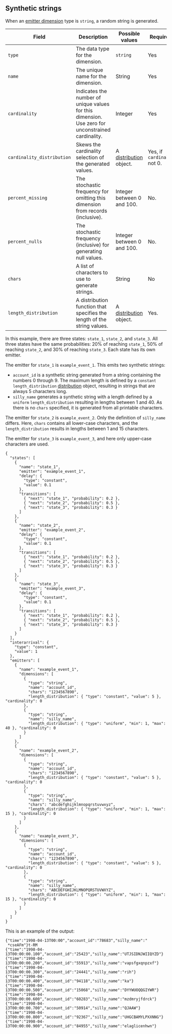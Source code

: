 ## Synthetic strings

When an [emitter dimension](./generator-emitters.md#dimensions) type is `string`, a random string is generated.

| Field | Description | Possible values | Required? | Default |
|---|---|---|---|---|
| `type` | The data type for the dimension. | `string` | Yes ||
| `name` | The unique name for the dimension. | String | Yes ||
| `cardinality` | Indicates the number of unique values for this dimension. Use zero for unconstrained cardinality. | Integer | Yes ||
| `cardinality_distribution` | Skews the cardinality selection of the generated values. | A [distribution](./distributions.md) object. | Yes, if `cardinality` not 0.||
| `percent_missing` | The stochastic frequency for omitting this dimension from records (inclusive). | Integer between 0 and 100. | No. | 0 |
| `percent_nulls` | The stochastic frequency (inclusive) for generating null values. | Integer between 0 and 100. | No. | 0 |
| `chars` | A list of characters to use to generate strings. | String | No | All printable characters. |
| `length_distribution` | A distribution function that specifies the length of the string values. | A [distribution](./distributions.md) object. | Yes. ||

In this example, there are three states: `state_1`, `state_2`, and `state_3`. All three states have the same probabilities: 20% of reaching `state_1`, 50% of reaching `state_2`, and 30% of reaching `state_3`. Each state has its own emitter.

The emitter for `state_1` is `example_event_1`. This emits two synthetic strings:

* `account_id` is a synthetic string generated from a string containing the numbers 0 through 9. The maximum length is defined by a `constant` `length_distribution` [distribution](./distributions.md) object, resulting in strings that are always 5 characters long.
* `silly_name` generates a synthetic string with a length defined by a `uniform` `length_distribution` resulting in lengths between 1 and 40. As there is no `chars` specified, it is generated from all printable characters.

The emitter for `state_2` is `example_event_2`. Only the definition of `silly_name` differs. Here, `chars` contains all lower-case characters, and the `length_distribution` results in lengths between 1 and 15 characters.

The emitter for `state_3` is `example_event_3`, and here only upper-case characters are used.

```
{
  "states": [
    {
      "name": "state_1",
      "emitter": "example_event_1",
      "delay": {
        "type": "constant",
        "value": 0.1
      },
      "transitions": [
        { "next": "state_1", "probability": 0.2 },
        { "next": "state_2", "probability": 0.5 },
        { "next": "state_3", "probability": 0.3 }
      ]
    },
    {
      "name": "state_2",
      "emitter": "example_event_2",
      "delay": {
        "type": "constant",
        "value": 0.1
      },
      "transitions": [
        { "next": "state_1", "probability": 0.2 },
        { "next": "state_2", "probability": 0.5 },
        { "next": "state_3", "probability": 0.3 }
      ]
    },
    {
      "name": "state_3",
      "emitter": "example_event_3",
      "delay": {
        "type": "constant",
        "value": 0.1
      },
      "transitions": [
        { "next": "state_1", "probability": 0.2 },
        { "next": "state_2", "probability": 0.5 },
        { "next": "state_3", "probability": 0.3 }
      ]
    }
  ],
  "interarrival": {
    "type": "constant",
    "value": 1
  },
  "emitters": [
    {
      "name": "example_event_1",
      "dimensions": [
        {
          "type": "string",
          "name": "account_id",
          "chars": "1234567890",
          "length_distribution": { "type": "constant", "value": 5 }, "cardinality": 0
        },
        {
          "type": "string",
          "name": "silly_name",
          "length_distribution": { "type": "uniform", "min": 1, "max": 40 }, "cardinality": 0
        }
      ]
    },
    {
      "name": "example_event_2",
      "dimensions": [
        {
          "type": "string",
          "name": "account_id",
          "chars": "1234567890",
          "length_distribution": { "type": "constant", "value": 5 }, "cardinality": 0
        },
        {
          "type": "string",
          "name": "silly_name",
          "chars": "abcdefghijklmnopqrstuvwxyz",
          "length_distribution": { "type": "uniform", "min": 1, "max": 15 }, "cardinality": 0
        }
      ]
    },
    {
      "name": "example_event_3",
      "dimensions": [
        {
          "type": "string",
          "name": "account_id",
          "chars": "1234567890",
          "length_distribution": { "type": "constant", "value": 5 }, "cardinality": 0
        },
        {
          "type": "string",
          "name": "silly_name",
          "chars": "ABCDEFGHIJKLMNOPQRSTUVWXYZ",
          "length_distribution": { "type": "uniform", "min": 1, "max": 15 }, "cardinality": 0
        }
      ]
    }
  ]
}
```

This is an example of the output:

```
{"time":"1998-04-13T00:00","account_id":"78683","silly_name":"
 *cseAFm"}t-RM
{"time":"1998-04-13T00:00:00.100","account_id":"25423","silly_name":"UTJSIDNJWIIQYZD"}
{"time":"1998-04-13T00:00:00.200","account_id":"55913","silly_name":"vapsfgxqnpzxf"}
{"time":"1998-04-13T00:00:00.300","account_id":"24441","silly_name":"rih"}
{"time":"1998-04-13T00:00:00.400","account_id":"94118","silly_name":"ka"}
{"time":"1998-04-13T00:00:00.500","account_id":"15068","silly_name":"DYYWUOQQGIYWR"}
{"time":"1998-04-13T00:00:00.600","account_id":"60283","silly_name":"mzdmryjfdrck"}
{"time":"1998-04-13T00:00:00.700","account_id":"50914","silly_name":"QJAAW"}
{"time":"1998-04-13T00:00:00.800","account_id":"92367","silly_name":"UHGCBAMYLPXXNNG"}
{"time":"1998-04-13T00:00:00.900","account_id":"84955","silly_name":"elaglicenhwn"}
```